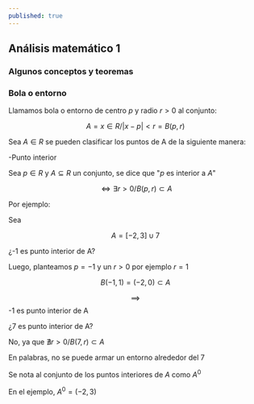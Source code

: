 ```yaml
---
published: true
---
```

## Análisis matemático 1 

### Algunos conceptos y teoremas

### Bola o entorno

Llamamos bola o entorno de centro $p$ y radio $r>0$ al conjunto:

$$ A={x\in R/|x-p|<r} = B(p,r) $$

Sea $A \in R$ se pueden clasificar los puntos de A de la siguiente manera:

-Punto interior

Sea $p \in R$ y $A \subseteq R$ un conjunto, se dice que "$p$ es interior a $A$"

$$ \iff \exists r>0 / B(p,r) \subset A $$

Por ejemplo:

Sea 

$$ A=[-2,3] \cup {7} $$

¿-1 es punto interior de A?

Luego, planteamos $p=-1$ y un $r>0$ por ejemplo $r=1$

$$ B(-1,1)=(-2,0) \subset A $$

$$ \implies $$ -1 es punto interior de A

¿7 es punto interior de A?

No, ya que $\nexists r>0 / B(7,r) \subset A$

En palabras, no se puede armar un entorno alrededor del 7

Se nota al conjunto de los puntos interiores de $A$ como $A^0$ 

En el ejemplo, $A^0=(-2,3)$
